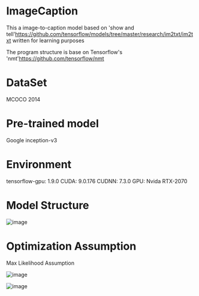 # ImageCaption
This a image-to-caption model based on 'show and tell'https://github.com/tensorflow/models/tree/master/research/im2txt/im2txt written for learning purposes

The program structure is base on Tensorflow's 'nmt'https://github.com/tensorflow/nmt
# DataSet
MCOCO 2014
# Pre-trained model
Google inception-v3

# Environment
tensorflow-gpu: 1.9.0
CUDA: 9.0.176
CUDNN: 7.3.0
GPU: Nvida RTX-2070

# Model Structure
![image](https://user-images.githubusercontent.com/31924601/221394525-086c9f95-e07b-420b-83ff-945b14c4d660.png)

# Optimization Assumption
Max Likelihood Assumption

![image](https://user-images.githubusercontent.com/31924601/221394793-02151a82-8a39-41ea-97e9-6b7fe8f939cb.png)

![image](https://user-images.githubusercontent.com/31924601/221394800-8798f22d-b296-43a4-aba0-9de8a295a792.png)
